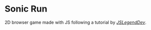 # Sonic Run

2D browser game made with JS following a tutorial by [_JSLegendDev_](https://www.youtube.com/watch?v=LNgGdw5WT1s).
